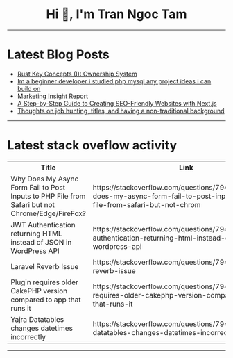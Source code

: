 <h1 align="center">Hi 👋, I'm Tran Ngoc Tam</h1>

---

# Latest Blog Posts 
<!-- BLOG-POST-LIST:START -->
- [Rust Key Concepts &lpar;I&rpar;: Ownership System](https://dev.to/jolisper/rust-key-concepts-i-ownership-system-1mnm)
- [Im a beginner developer i studied php mysql any project ideas i can build on](https://dev.to/lawrence_mayo01/im-a-beginner-developer-i-studied-php-mysql-any-project-ideas-i-can-build-on-1dh6)
- [Marketing Insight Report](https://dev.to/faith_muluu/marketing-insight-report-3fi2)
- [A Step-by-Step Guide to Creating SEO-Friendly Websites with Next.js](https://dev.to/raji_moshood_ee3a4c2638f6/a-step-by-step-guide-to-creating-seo-friendly-websites-with-nextjs-3p88)
- [Thoughts on job hunting, titles, and having a non-traditional background](https://dev.to/stephanieparra/thoughts-on-job-hunting-titles-and-having-a-non-traditional-background-oao)
<!-- BLOG-POST-LIST:END -->

---

# Latest stack oveflow activity
<table>
  <tr><th>Title</th><th>Link</th></tr>
  <!-- STACKOVERFLOW:START --><tr><td>Why Does My Async Form Fail to Post Inputs to PHP File from Safari but not Chrome/Edge/FireFox?</td><td>https://stackoverflow.com/questions/79422125/why-does-my-async-form-fail-to-post-inputs-to-php-file-from-safari-but-not-chrom</td></tr><tr><td>JWT Authentication returning HTML instead of JSON in WordPress API</td><td>https://stackoverflow.com/questions/79422039/jwt-authentication-returning-html-instead-of-json-in-wordpress-api</td></tr><tr><td>Laravel Reverb Issue</td><td>https://stackoverflow.com/questions/79422037/laravel-reverb-issue</td></tr><tr><td>Plugin requires older CakePHP version compared to app that runs it</td><td>https://stackoverflow.com/questions/79421882/plugin-requires-older-cakephp-version-compared-to-app-that-runs-it</td></tr><tr><td>Yajra Datatables changes datetimes incorrectly</td><td>https://stackoverflow.com/questions/79421821/yajra-datatables-changes-datetimes-incorrectly</td></tr><!-- STACKOVERFLOW:END -->
</table>

---


